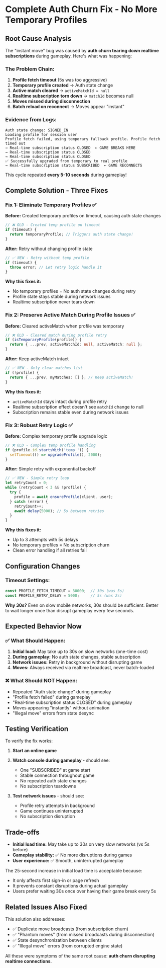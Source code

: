 # Complete Auth Churn Fix - No More Temporary Profiles

## Root Cause Analysis

The "instant move" bug was caused by **auth churn tearing down realtime subscriptions** during gameplay. Here's what was happening:

### The Problem Chain:
1. **Profile fetch timeout** (5s was too aggressive)
2. **Temporary profile created** → Auth state change
3. **Active match cleared** → `activeMatchId = null`
4. **Realtime subscription torn down** → `matchId` becomes null
5. **Moves missed during disconnection**
6. **Batch reload on reconnect** → Moves appear "instant"

### Evidence from Logs:
```
Auth state change: SIGNED_IN
Loading profile for session user
Profile fetch failed, using temporary fallback profile. Profile fetch timed out
→ Real-time subscription status CLOSED  ← GAME BREAKS HERE
→ Real-time subscription status CLOSED
→ Real-time subscription status CLOSED
✅ Successfully upgraded from temporary to real profile
→ Real-time subscription status SUBSCRIBED  ← GAME RECONNECTS
```

This cycle repeated **every 5-10 seconds** during gameplay!

## Complete Solution - Three Fixes

### Fix 1: Eliminate Temporary Profiles ✅

**Before:** Created temporary profiles on timeout, causing auth state changes
```typescript
// ❌ OLD - Created temp profile on timeout
if (timeout) {
  return temporaryProfile; // Triggers auth state change!
}
```

**After:** Retry without changing profile state
```typescript
// ✅ NEW - Retry without temp profile
if (timeout) {
  throw error; // Let retry logic handle it
}
```

**Why this fixes it:**
- No temporary profiles = No auth state changes during retry
- Profile state stays stable during network issues
- Realtime subscription never tears down

### Fix 2: Preserve Active Match During Profile Issues ✅

**Before:** Cleared activeMatch when profile was temporary
```typescript
// ❌ OLD - Cleared match during profile retry
if (isTemporaryProfile(profile)) {
  return { ...prev, activeMatchId: null, activeMatch: null };
}
```

**After:** Keep activeMatch intact
```typescript
// ✅ NEW - Only clear matches list
if (!profile) {
  return { ...prev, myMatches: [] }; // Keep activeMatch!
}
```

**Why this fixes it:**
- `activeMatchId` stays intact during profile retry
- Realtime subscription effect doesn't see `matchId` change to null
- Subscription remains stable even during network issues

### Fix 3: Robust Retry Logic ✅

**Before:** Complex temporary profile upgrade logic
```typescript
// ❌ OLD - Complex temp profile handling
if (profile.id.startsWith('temp_')) {
  setTimeout(() => upgradeProfile(), 2000);
}
```

**After:** Simple retry with exponential backoff
```typescript
// ✅ NEW - Simple retry loop
let retryCount = 0;
while (retryCount < 3 && !profile) {
  try {
    profile = await ensureProfile(client, user);
  } catch (error) {
    retryCount++;
    await delay(5000); // 5s between retries
  }
}
```

**Why this fixes it:**
- Up to 3 attempts with 5s delays
- No temporary profiles = No subscription churn
- Clean error handling if all retries fail

## Configuration Changes

### Timeout Settings:
```typescript
const PROFILE_FETCH_TIMEOUT = 30000;  // 30s (was 5s)
const PROFILE_RETRY_DELAY = 5000;     // 5s (was 2s)
```

**Why 30s?** Even on slow mobile networks, 30s should be sufficient. Better to wait longer once than disrupt gameplay every few seconds.

## Expected Behavior Now

### ✅ What Should Happen:
1. **Initial load:** May take up to 30s on slow networks (one-time cost)
2. **During gameplay:** No auth state changes, stable subscription
3. **Network issues:** Retry in background without disrupting game
4. **Moves:** Always received via realtime broadcast, never batch-loaded

### ❌ What Should NOT Happen:
- Repeated "Auth state change" during gameplay
- "Profile fetch failed" during gameplay  
- "Real-time subscription status CLOSED" during gameplay
- Moves appearing "instantly" without animation
- "Illegal move" errors from state desync

## Testing Verification

To verify the fix works:

1. **Start an online game**
2. **Watch console during gameplay** - should see:
   - One "SUBSCRIBED" at game start
   - Stable connection throughout game
   - No repeated auth state changes
   - No subscription teardowns

3. **Test network issues** - should see:
   - Profile retry attempts in background
   - Game continues uninterrupted
   - No subscription disruption

## Trade-offs

- **Initial load time:** May take up to 30s on very slow networks (vs 5s before)
- **Gameplay stability:** ✅ No more disruptions during games
- **User experience:** ✅ Smooth, uninterrupted gameplay

The 25-second increase in initial load time is acceptable because:
- It only affects first sign-in or page refresh
- It prevents constant disruptions during actual gameplay
- Users prefer waiting 30s once over having their game break every 5s

## Related Issues Also Fixed

This solution also addresses:
- ✅ Duplicate move broadcasts (from subscription churn)
- ✅ "Phantom moves" (from missed broadcasts during disconnection)
- ✅ State desynchronization between clients
- ✅ "Illegal move" errors (from corrupted engine state)

All these were symptoms of the same root cause: **auth churn disrupting realtime connections**.
